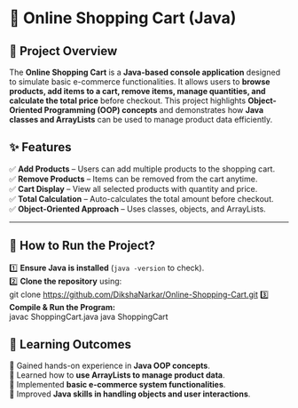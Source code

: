 # 🛒 Online Shopping Cart (Java)  

## 📖 Project Overview  
The **Online Shopping Cart** is a **Java-based console application** designed to simulate basic e-commerce functionalities. It allows users to **browse products, add items to a cart, remove items, manage quantities, and calculate the total price** before checkout. This project highlights **Object-Oriented Programming (OOP) concepts** and demonstrates how **Java classes and ArrayLists** can be used to manage product data efficiently.  

## **✨ Features**  
✅ **Add Products** – Users can add multiple products to the shopping cart.  
✅ **Remove Products** – Items can be removed from the cart anytime.  
✅ **Cart Display** – View all selected products with quantity and price.  
✅ **Total Calculation** – Auto-calculates the total amount before checkout.  
✅ **Object-Oriented Approach** – Uses classes, objects, and ArrayLists.  

---

## **🚀 How to Run the Project?**  
1️⃣ **Ensure Java is installed** (`java -version` to check).  
2️⃣ **Clone the repository** using:  
git clone https://github.com/DikshaNarkar/Online-Shopping-Cart.git
3️⃣ **Compile & Run the Program:**  
javac ShoppingCart.java 
java ShoppingCart



## **📜 Learning Outcomes**  
📌 Gained hands-on experience in **Java OOP concepts**.  
📌 Learned how to **use ArrayLists to manage product data**.  
📌 Implemented **basic e-commerce system functionalities**.  
📌 Improved **Java skills in handling objects and user interactions**.  




